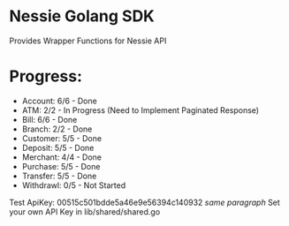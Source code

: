 # Nessie Golang SDK
Provides Wrapper Functions for Nessie API


# Progress:
* Account: 6/6 - Done
* ATM: 2/2 - In Progress (Need to Implement Paginated Response)
* Bill: 6/6 - Done
* Branch: 2/2 - Done
* Customer: 5/5 - Done
* Deposit: 5/5 - Done
* Merchant: 4/4 - Done
* Purchase: 5/5 - Done
* Transfer: 5/5 - Done
* Withdrawl: 0/5 - Not Started

Test ApiKey: 00515c501bdde5a46e9e56394c140932 *same paragraph*
Set your own API Key in lib/shared/shared.go
